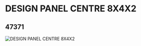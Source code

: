 # DESIGN PANEL CENTRE 8X4X2
## 47371
![DESIGN PANEL CENTRE 8X4X2](https://lc-www-live-s.legocdn.com/media/bricks/5/2/4295180.jpg)